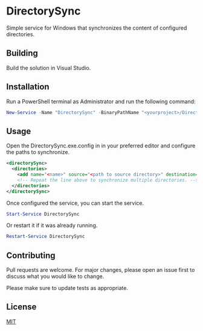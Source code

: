 ﻿# DirectorySync

Simple service for Windows that synchronizes the content of configured directories.

## Building

Build the solution in Visual Studio.

## Installation

Run a PowerShell terminal as Administrator and run the following command:

```powershell
New-Service -Name "DirectorySync" -BinaryPathName "<yourproject>/DirectorySync.exe" -StartupType Automatic
```
## Usage

Open the DirectorySync.exe.config in <yourproject> in your preferred editor and configure the paths to synchronize.

```xml
<directorySync>
  <directories>
    <add name="<name>" source="<path to source directory>" destination="<path to destination directory>" />
    <!-- Repeat the line above to synchronize multiple directories. -->
  </directories>
</directorySync>
```

Once configured the service, you can start the service.
```powershell
Start-Service DirectorySync
```
Or restart it if it was already running.
```powershell
Restart-Service DirectorySync
```

## Contributing
Pull requests are welcome. For major changes, please open an issue first to discuss what you would like to change.

Please make sure to update tests as appropriate.

## License
[MIT](https://choosealicense.com/licenses/mit/)